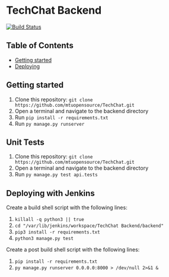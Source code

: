 # TechChat Backend
[![Build Status](http://heroku-badge.herokuapp.com/?app=open-source-at-mtu-tech-chat&root=api/&style=flat)](https://open-source-at-mtu-tech-chat.herokuapp.com/web/)

## Table of Contents
 - [Getting started](#getting-started)
 - [Deploying](#deploying-with-jenkins)

## Getting started
1.  Clone this repository: `git clone https://github.com/mtuopensource/TechChat.git`
2.  Open a terminal and navigate to the backend directory
3.  Run `pip install -r requirements.txt`
4.  Run `py manage.py runserver`

## Unit Tests
1.  Clone this repository: `git clone https://github.com/mtuopensource/TechChat.git`
2.  Open a terminal and navigate to the backend directory
3.  Run `py manage.py test api.tests`

## Deploying with Jenkins
Create a build shell script with the following lines:
1.  `killall -q python3 || true`
2.  `cd "/var/lib/jenkins/workspace/TechChat Backend/backend"`
3.  `pip3 install -r requirements.txt`
4.  `python3 manage.py test`

Create a post build shell script with the following lines:
1.  `pip install -r requirements.txt` 
2.  `py manage.py runserver 0.0.0.0:8000 > /dev/null 2>&1 &`

